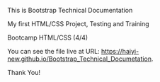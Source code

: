 This is Bootstrap Technical Documentation

My first HTML/CSS Project, Testing and Training

Bootcamp HTML/CSS (4/4)

You can see the file live at URL: https://haiyi-new.github.io/Bootstrap_Technical_Documetation.

Thank You!
